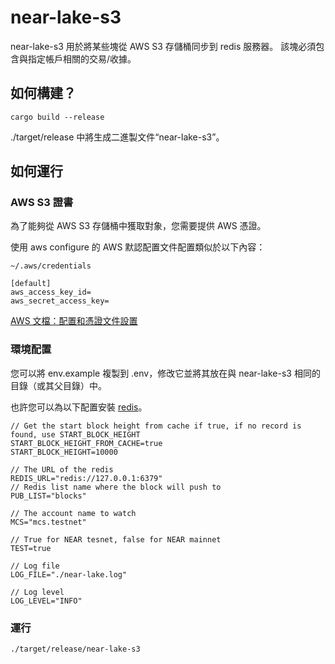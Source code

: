 # near-lake-s3
near-lake-s3 用於將某些塊從 AWS S3 存儲桶同步到 redis 服務器。 該塊必須包含與指定帳戶相關的交易/收據。

## 如何構建？

```shell
cargo build --release
```

./target/release 中將生成二進製文件“near-lake-s3”。

## 如何運行

### AWS S3 證書

為了能夠從 AWS S3 存儲桶中獲取對象，您需要提供 AWS 憑證。

使用 aws configure 的 AWS 默認配置文件配置類似於以下內容：

`~/.aws/credentials`
```
[default]
aws_access_key_id=
aws_secret_access_key=
```

[AWS 文檔：配置和憑證文件設置](https://docs.aws.amazon.com/cli/latest/userguide/cli-configure-files.html)

### 環境配置

您可以將 env.example 複製到 .env，修改它並將其放在與 near-lake-s3 相同的目錄（或其父目錄）中。

也許您可以為以下配置安裝 [redis](https://redis.io/docs/getting-started/installation/)。

```
// Get the start block height from cache if true, if no record is found, use START_BLOCK_HEIGHT
START_BLOCK_HEIGHT_FROM_CACHE=true
START_BLOCK_HEIGHT=10000

// The URL of the redis
REDIS_URL="redis://127.0.0.1:6379"
// Redis list name where the block will push to
PUB_LIST="blocks"

// The account name to watch
MCS="mcs.testnet"

// True for NEAR tesnet, false for NEAR mainnet
TEST=true

// Log file
LOG_FILE="./near-lake.log"

// Log level
LOG_LEVEL="INFO"
```


### 運行
```shell
./target/release/near-lake-s3
```